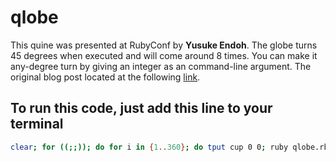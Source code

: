 qlobe
=====

This quine was presented at RubyConf by **Yusuke Endoh**.
The globe turns 45 degrees when executed and will come around 8 times.
You can make it any-degree turn by giving an integer as an command-line argument.
The original blog post located at the following [link](http://mamememo.blogspot.com/2010/09/qlobe.html).

## To run this code, just add this line to your terminal
```bash
clear; for ((;;)); do for i in {1..360}; do tput cup 0 0; ruby qlobe.rb $i; sleep 0.1; done; done;
```
